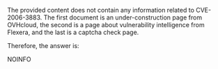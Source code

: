 The provided content does not contain any information related to CVE-2006-3883. The first document is an under-construction page from OVHcloud, the second is a page about vulnerability intelligence from Flexera, and the last is a captcha check page.

Therefore, the answer is:

NOINFO